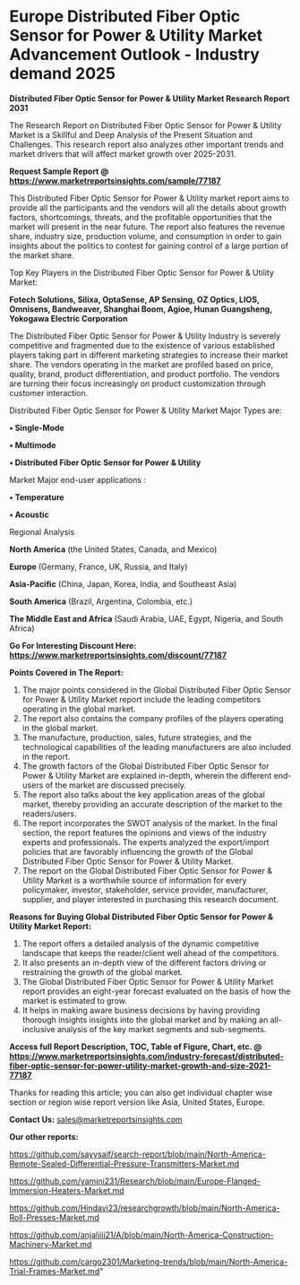  # Europe Distributed Fiber Optic Sensor for Power & Utility Market Advancement Outlook - Industry demand 2025

<strong>Distributed Fiber Optic Sensor for Power & Utility Market Research Report 2031</strong>

The Research Report on Distributed Fiber Optic Sensor for Power & Utility Market is a Skillful and Deep Analysis of the Present Situation and Challenges. This research report also analyzes other important trends and market drivers that will affect market growth over 2025-2031.

<strong>Request Sample Report @ <a href=https://www.marketreportsinsights.com/sample/77187>https://www.marketreportsinsights.com/sample/77187</a></strong>

This Distributed Fiber Optic Sensor for Power & Utility market report aims to provide all the participants and the vendors will all the details about growth factors, shortcomings, threats, and the profitable opportunities that the market will present in the near future. The report also features the revenue share, industry size, production volume, and consumption in order to gain insights about the politics to contest for gaining control of a large portion of the market share.

Top Key Players in the Distributed Fiber Optic Sensor for Power & Utility Market:

<strong>Fotech Solutions, Silixa, OptaSense, AP Sensing, OZ Optics, LIOS, Omnisens, Bandweaver, Shanghai Boom, Agioe, Hunan Guangsheng, Yokogawa Electric Corporation</strong>

The Distributed Fiber Optic Sensor for Power & Utility Industry is severely competitive and fragmented due to the existence of various established players taking part in different marketing strategies to increase their market share. The vendors operating in the market are profiled based on price, quality, brand, product differentiation, and product portfolio. The vendors are turning their focus increasingly on product customization through customer interaction.

Distributed Fiber Optic Sensor for Power & Utility Market Major Types are:

<strong>• Single-Mode

• Multimode

• Distributed Fiber Optic Sensor for Power & Utility</strong>

Market Major end-user applications :

<strong>• Temperature

• Acoustic</strong>

Regional Analysis

</u><strong><b>North America</b></strong> (the United States, Canada, and Mexico)

<strong><b>Europe </b></strong>(Germany, France, UK, Russia, and Italy)

<strong><b>Asia-Pacific</b></strong> (China, Japan, Korea, India, and Southeast Asia)

<strong><b>South America</b></strong> (Brazil, Argentina, Colombia, etc.)

<strong><b>The Middle East and Africa</b></strong> (Saudi Arabia, UAE, Egypt, Nigeria, and South Africa)

<strong>Go For Interesting Discount Here: <a href=https://www.marketreportsinsights.com/discount/77187>https://www.marketreportsinsights.com/discount/77187</a></strong>

<strong>Points Covered in The Report:</strong>
<ol>
  <li>The major points considered in the Global Distributed Fiber Optic Sensor for Power & Utility Market report include the leading competitors operating in the global market.</li>
  <li>The report also contains the company profiles of the players operating in the global market.</li>
  <li>The manufacture, production, sales, future strategies, and the technological capabilities of the leading manufacturers are also included in the report.</li>
  <li>The growth factors of the Global Distributed Fiber Optic Sensor for Power & Utility Market are explained in-depth, wherein the different end-users of the market are discussed precisely.</li>
  <li>The report also talks about the key application areas of the global market, thereby providing an accurate description of the market to the readers/users.</li>
  <li>The report incorporates the SWOT analysis of the market. In the final section, the report features the opinions and views of the industry experts and professionals. The experts analyzed the export/import policies that are favorably influencing the growth of the Global Distributed Fiber Optic Sensor for Power & Utility Market.</li>
  <li>The report on the Global Distributed Fiber Optic Sensor for Power & Utility Market is a worthwhile source of information for every policymaker, investor, stakeholder, service provider, manufacturer, supplier, and player interested in purchasing this research document.</li>
</ol>
<strong>Reasons for Buying Global Distributed Fiber Optic Sensor for Power & Utility Market Report:</strong>

<ol>
  <li>The report offers a detailed analysis of the dynamic competitive landscape that keeps the reader/client well ahead of the competitors.</li>
  <li>It also presents an in-depth view of the different factors driving or restraining the growth of the global market.</li>
  <li>The Global Distributed Fiber Optic Sensor for Power & Utility Market report provides an eight-year forecast evaluated on the basis of how the market is estimated to grow.</li>
  <li>It helps in making aware business decisions by having providing thorough insights insights into the global market and by making an all-inclusive analysis of the key market segments and sub-segments.</li>
</ol>
<strong>Access full Report Description, TOC, Table of Figure, Chart, etc. @ <a href=https://www.marketreportsinsights.com/industry-forecast/distributed-fiber-optic-sensor-for-power-utility-market-growth-and-size-2021-77187>https://www.marketreportsinsights.com/industry-forecast/distributed-fiber-optic-sensor-for-power-utility-market-growth-and-size-2021-77187</a></strong>


Thanks for reading this article; you can also get individual chapter wise section or region wise report version like Asia, United States, Europe.

<strong>Contact Us:</strong>
sales@marketreportsinsights.com

<strong>Our other reports:</strong>

<a href=https://github.com/sayysaif/search-report/blob/main/North-America-Remote-Sealed-Differential-Pressure-Transmitters-Market.md>https://github.com/sayysaif/search-report/blob/main/North-America-Remote-Sealed-Differential-Pressure-Transmitters-Market.md</a>

<a href=https://github.com/yamini231/Research/blob/main/Europe-Flanged-Immersion-Heaters-Market.md>https://github.com/yamini231/Research/blob/main/Europe-Flanged-Immersion-Heaters-Market.md</a>

<a href=https://github.com/Hindavi23/researchgrowth/blob/main/North-America-Roll-Presses-Market.md>https://github.com/Hindavi23/researchgrowth/blob/main/North-America-Roll-Presses-Market.md</a>

<a href=https://github.com/anjaliiii21/A/blob/main/North-America-Construction-Machinery-Market.md>https://github.com/anjaliiii21/A/blob/main/North-America-Construction-Machinery-Market.md</a>

<a href=https://github.com/cargo2301/Marketing-trends/blob/main/North-America-Trial-Frames-Market.md>https://github.com/cargo2301/Marketing-trends/blob/main/North-America-Trial-Frames-Market.md</a>"
